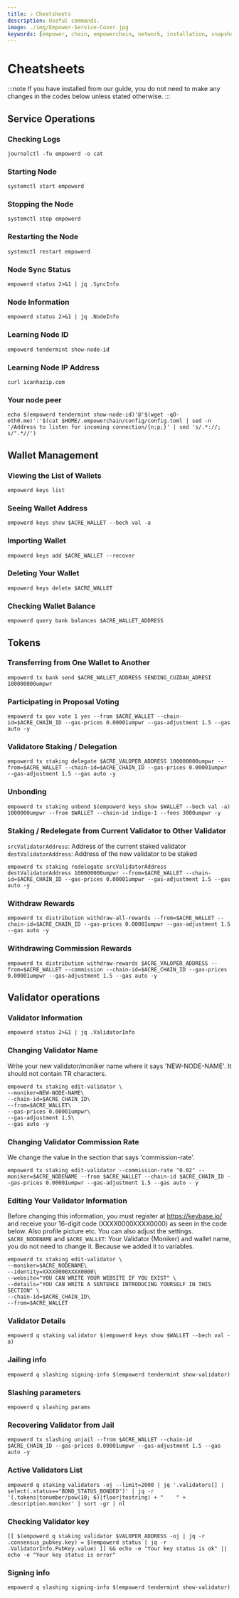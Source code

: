 ```yaml
---
title: ⤴️ Cheatsheets
description: Useful commands.
image: ./img/Empower-Service-Cover.jpg
keywords: [empower, chain, empowerchain, network, installation, snapshot, statesync, update]
---
```


# Cheatsheets 
:::note
If you have installed from our guide, you do not need to make any changes in the codes below unless stated otherwise.
:::

## Service Operations

### Checking Logs
```
journalctl -fu empowerd -o cat
```

### Starting Node
```
systemctl start empowerd
```

### Stopping the Node
```
systemctl stop empowerd
```

### Restarting the Node
```
systemctl restart empowerd
```

### Node Sync Status
```
empowerd status 2>&1 | jq .SyncInfo
```

### Node Information
```
empowerd status 2>&1 | jq .NodeInfo
```

### Learning Node ID
```
empowerd tendermint show-node-id
```

### Learning Node IP Address
```
curl icanhazip.com
```

### Your node peer
```
echo $(empowerd tendermint show-node-id)'@'$(wget -qO- eth0.me)':'$(cat $HOME/.empowerchain/config/config.toml | sed -n '/Address to listen for incoming connection/{n;p;}' | sed 's/.*://; s/".*//')
```

## Wallet Management

### Viewing the List of Wallets
```
empowerd keys list
```

### Seeing Wallet Address
```
empowerd keys show $ACRE_WALLET --bech val -a
```

### Importing Wallet
```
empowerd keys add $ACRE_WALLET --recover
```

### Deleting Your Wallet
```
empowerd keys delete $ACRE_WALLET
```

### Checking Wallet Balance
```
empowerd query bank balances $ACRE_WALLET_ADDRESS
```

## Tokens

### Transferring from One Wallet to Another
```
empowerd tx bank send $ACRE_WALLET_ADDRESS SENDING_CUZDAN_ADRESI 100000000umpwr
```

### Participating in Proposal Voting
```
empowerd tx gov vote 1 yes --from $ACRE_WALLET --chain-id=$ACRE_CHAIN_ID --gas-prices 0.00001umpwr --gas-adjustment 1.5 --gas auto -y
```

### Validatore Staking / Delegation
```
empowerd tx staking delegate $ACRE_VALOPER_ADDRESS 100000000umpwr --from=$ACRE_WALLET --chain-id=$ACRE_CHAIN_ID --gas-prices 0.00001umpwr --gas-adjustment 1.5 --gas auto -y
```
### Unbonding
```
empowerd tx staking unbond $(empowerd keys show $WALLET --bech val -a) 1000000umpwr --from $WALLET --chain-id indigo-1 --fees 3000umpwr -y
```

### Staking / Redelegate from Current Validator to Other Validator
`srcValidatorAddress`: Address of the current staked validator
`destValidatorAddress`: Address of the new validator to be staked
```
empowerd tx staking redelegate srcValidatorAddress destValidatorAddress 100000000umpwr --from=$ACRE_WALLET --chain-id=$ACRE_CHAIN_ID --gas-prices 0.00001umpwr --gas-adjustment 1.5 --gas auto -y
```

### Withdraw Rewards
```
empowerd tx distribution withdraw-all-rewards --from=$ACRE_WALLET --chain-id=$ACRE_CHAIN_ID --gas-prices 0.00001umpwr --gas-adjustment 1.5 --gas auto -y
```

### Withdrawing Commission Rewards

```
empowerd tx distribution withdraw-rewards $ACRE_VALOPER_ADDRESS --from=$ACRE_WALLET --commission --chain-id=$ACRE_CHAIN_ID --gas-prices 0.00001umpwr --gas-adjustment 1.5 --gas auto -y
```

## Validator operations

### Validator Information
```
empowerd status 2>&1 | jq .ValidatorInfo
```

### Changing Validator Name
Write your new validator/moniker name where it says 'NEW-NODE-NAME'. It should not contain TR characters.
```
empowerd tx staking edit-validator \
--moniker=NEW-NODE-NAME\
--chain-id=$ACRE_CHAIN_ID\
--from=$ACRE_WALLET\
--gas-prices 0.00001umpwr\
--gas-adjustment 1.5\
--gas auto -y
```

### Changing Validator Commission Rate
We change the value in the section that says 'commission-rate'.
```
empowerd tx staking edit-validator --commission-rate "0.02" --moniker=$ACRE_NODENAME --from $ACRE_WALLET --chain-id $ACRE_CHAIN_ID --gas-prices 0.00001umpwr --gas-adjustment 1.5 --gas auto - y
```

### Editing Your Validator Information
Before changing this information, you must register at https://keybase.io/ and receive your 16-digit code (XXXX0000XXXX0000) as seen in the code below. Also profile picture etc. You can also adjust the settings.
`$ACRE_NODENAME` and `$ACRE_WALLET`: Your Validator (Moniker) and wallet name, you do not need to change it. Because we added it to variables.
```
empowerd tx staking edit-validator \
--moniker=$ACRE_NODENAME\
--identity=XXXX0000XXXX0000\
--website="YOU CAN WRITE YOUR WEBSITE IF YOU EXIST" \
--details="YOU CAN WRITE A SENTENCE INTRODUCING YOURSELF IN THIS SECTION" \
--chain-id=$ACRE_CHAIN_ID\
--from=$ACRE_WALLET
```

### Validator Details
```
empowerd q staking validator $(empowerd keys show $WALLET --bech val -a)
```

### Jailing info
```
empowerd q slashing signing-info $(empowerd tendermint show-validator)
```

### Slashing parameters
```
empowerd q slashing params
```

### Recovering Validator from Jail
```
empowerd tx slashing unjail --from $ACRE_WALLET --chain-id $ACRE_CHAIN_ID --gas-prices 0.00001umpwr --gas-adjustment 1.5 --gas auto -y
```

### Active Validators List
```
empowerd q staking validators -oj --limit=2000 | jq '.validators[] | select(.status=="BOND_STATUS_BONDED")' | jq -r '(.tokens|tonumber/pow(10; 6)|floor|tostring) + " 	 " + .description.moniker' | sort -gr | nl
```

### Checking Validator key
```
[[ $(empowerd q staking validator $VALOPER_ADDRESS -oj | jq -r .consensus_pubkey.key) = $(empowerd status | jq -r .ValidatorInfo.PubKey.value) ]] && echo -e "Your key status is ok" || echo -e "Your key status is error"
```

### Signing info
```
empowerd q slashing signing-info $(empowerd tendermint show-validator)
```
